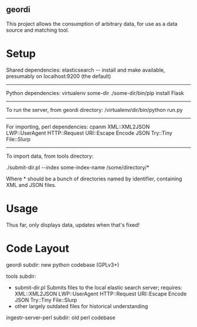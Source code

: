 geordi
-------

This project allows the consumption of arbitrary data, for use as a data source and matching tool.

Setup
=====

Shared dependencies: elasticsearch -- install and make available, presumably on localhost:9200 (the default)

----

Python dependencies:
virtualenv some-dir
./some-dir/bin/pip install Flask

----

To run the server, from geordi directory:
/virtualenv/dir/bin/python run.py

----

For importing, perl dependencies:
cpanm XML::XML2JSON LWP::UserAgent HTTP::Request URI::Escape Encode JSON Try::Tiny File::Slurp

----

To import data, from tools directory:

./submit-dir.pl --index some-index-name /some/directory/\*

Where \* should be a bunch of directories named by identifier, containing XML and JSON files.

Usage
=====

Thus far, only displays data, updates when that's fixed!

Code Layout
===========

geordi subdir: new python codebase (GPLv3+)

tools subdir:
 * submit-dir.pl
      Submits files to the local elastic search server;
      requires: XML::XML2JSON LWP::UserAgent HTTP::Request URI::Escape Encode JSON Try::Tiny File::Slurp
 * other largely outdated files for historical understanding

ingestr-server-perl subdir: old perl codebase
